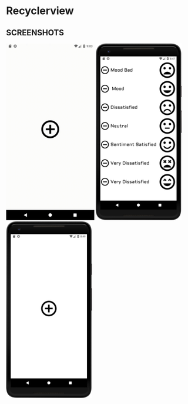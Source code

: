 # Recyclerview


## SCREENSHOTS
<img height="480px" src="images/gif.gif">  <img height="480px" src="images/recyclerview.png">  <img height="480px" src="images/addallback.png">
